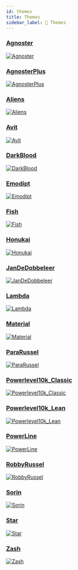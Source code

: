 ```yaml
---
id: themes
title: Themes
sidebar_label: 🎨 Themes
---
```


### [Agnoster]

[![Agnoster](/img/themes/agnoster.png)][Agnoster]

### [AgnosterPlus]

[![AgnosterPlus](/img/themes/agnosterplus.png)][AgnosterPlus]

### [Aliens]

[![Aliens](/img/themes/aliens.png)][Aliens]

### [Avit]

[![Avit](/img/themes/avit.png)][Avit]

### [DarkBlood]

[![DarkBlood](/img/themes/darkblood.png)][DarkBlood]

### [Emodipt]

[![Emodipt](/img/themes/emodipt.png)][Emodipt]

### [Fish]

[![Fish](/img/themes/fish.png)][Fish]

### [Honukai]

[![Honukai](/img/themes/honukai.png)][Honukai]

### [JanDeDobbeleer]

[![JanDeDobbeleer](/img/themes/jandedobbeleer.png)][JanDeDobbeleer]

### [Lambda]

[![Lambda](/img/themes/lambda.png)][Lambda]

### [Material]

[![Material](/img/themes/material.png)][Material]

### [ParaRussel]

[![ParaRussel](/img/themes/pararussel.png)][ParaRussel]

### [Powerlevel10k_Classic]

[![Powerlevel10k_Classic](/img/themes/powerlevel10k_classic.png)][Powerlevel10k_Classic]

### [Powerlevel10k_Lean]

[![Powerlevel10k_Lean](/img/themes/powerlevel10k_lean.png)][Powerlevel10k_Lean]

### [PowerLine]

[![PowerLine](/img/themes/powerline.png)][PowerLine]

### [RobbyRussel]

[![RobbyRussel](/img/themes/robbyrussel.png)][RobbyRussel]

### [Sorin]

[![Sorin](/img/themes/sorin.png)][Sorin]

### [Star]

[![Star](/img/themes/star.png)][Star]

### [Zash]

[![Zash](/img/themes/zash.png)][Zash]

[Agnoster]: https://github.com/JanDeDobbeleer/oh-my-posh3/blob/main/themes/agnoster.omp.json 'Agnoster'
[AgnosterPlus]: https://github.com/JanDeDobbeleer/oh-my-posh3/blob/main/themes/agnosterplus.omp.json 'AgnosterPlus'
[Aliens]: https://github.com/JanDeDobbeleer/oh-my-posh3/blob/main/themes/aliens.omp.json 'Aliens'
[Avit]: https://github.com/JanDeDobbeleer/oh-my-posh3/blob/main/themes/avit.omp.json 'Avit'
[DarkBlood]: https://github.com/JanDeDobbeleer/oh-my-posh3/blob/main/themes/darkblood.omp.json 'DarkBlood'
[Emodipt]: https://github.com/JanDeDobbeleer/oh-my-posh3/blob/main/themes/emodipt.omp.json 'Emodipt'
[Fish]: https://github.com/JanDeDobbeleer/oh-my-posh3/blob/main/themes/fish.omp.json 'Fish'
[Honukai]: https://github.com/JanDeDobbeleer/oh-my-posh3/blob/main/themes/honukai.omp.json 'Honukai'
[JanDeDobbeleer]: https://github.com/JanDeDobbeleer/oh-my-posh3/blob/main/themes/jandedobbeleer.omp.json 'JanDeDobbeleer'
[Lambda]: https://github.com/JanDeDobbeleer/oh-my-posh3/blob/main/themes/lambda.omp.json 'Lambda'
[Material]: https://github.com/JanDeDobbeleer/oh-my-posh3/blob/main/themes/material.omp.json 'Material'
[ParaRussel]: https://github.com/JanDeDobbeleer/oh-my-posh3/blob/main/themes/ParaRussel.omp.json 'ParaRussel'
[Powerlevel10k_Classic]: https://github.com/JanDeDobbeleer/oh-my-posh3/blob/main/themes/powerlevel10k_classic.omp.json 'Powerlevel10k_Classic'
[Powerlevel10k_Lean]: https://github.com/JanDeDobbeleer/oh-my-posh3/blob/main/themes/powerlevel10k_lean.omp.json 'Powerlevel10k_Lean'
[PowerLine]: https://github.com/JanDeDobbeleer/oh-my-posh3/blob/main/themes/powerline.omp.json 'PowerLine'
[RobbyRussel]: https://github.com/JanDeDobbeleer/oh-my-posh3/blob/main/themes/robbyrussel.omp.json 'RobbyRussel'
[Sorin]: https://github.com/JanDeDobbeleer/oh-my-posh3/blob/main/themes/sorin.omp.json 'Sorin'
[Star]: https://github.com/JanDeDobbeleer/oh-my-posh3/blob/main/themes/star.omp.json 'Star'
[Zash]: https://github.com/JanDeDobbeleer/oh-my-posh3/blob/main/themes/zash.omp.json 'Zash'
